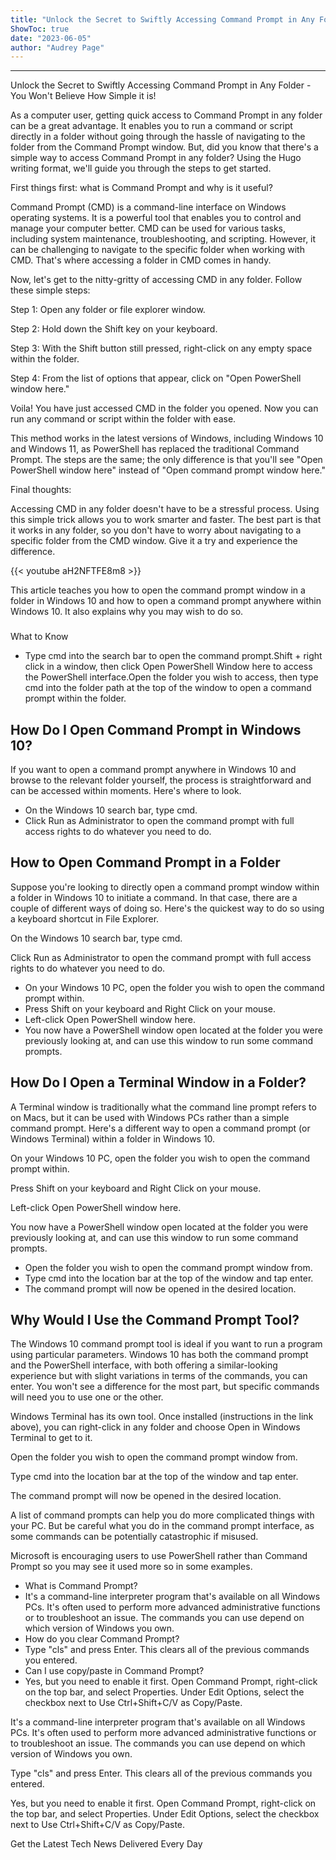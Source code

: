 ```yaml
---
title: "Unlock the Secret to Swiftly Accessing Command Prompt in Any Folder - You Won't Believe How Simple it is!"
ShowToc: true 
date: "2023-06-05"
author: "Audrey Page"
---
```

*****
Unlock the Secret to Swiftly Accessing Command Prompt in Any Folder - You Won't Believe How Simple it is!

As a computer user, getting quick access to Command Prompt in any folder can be a great advantage. It enables you to run a command or script directly in a folder without going through the hassle of navigating to the folder from the Command Prompt window. But, did you know that there's a simple way to access Command Prompt in any folder? Using the Hugo writing format, we'll guide you through the steps to get started.

First things first: what is Command Prompt and why is it useful?

Command Prompt (CMD) is a command-line interface on Windows operating systems. It is a powerful tool that enables you to control and manage your computer better. CMD can be used for various tasks, including system maintenance, troubleshooting, and scripting. However, it can be challenging to navigate to the specific folder when working with CMD. That's where accessing a folder in CMD comes in handy.

Now, let's get to the nitty-gritty of accessing CMD in any folder. Follow these simple steps:

Step 1: Open any folder or file explorer window.

Step 2: Hold down the Shift key on your keyboard.

Step 3: With the Shift button still pressed, right-click on any empty space within the folder.

Step 4: From the list of options that appear, click on "Open PowerShell window here."

Voila! You have just accessed CMD in the folder you opened. Now you can run any command or script within the folder with ease.

This method works in the latest versions of Windows, including Windows 10 and Windows 11, as PowerShell has replaced the traditional Command Prompt. The steps are the same; the only difference is that you'll see "Open PowerShell window here" instead of "Open command prompt window here."

Final thoughts:

Accessing CMD in any folder doesn't have to be a stressful process. Using this simple trick allows you to work smarter and faster. The best part is that it works in any folder, so you don't have to worry about navigating to a specific folder from the CMD window. Give it a try and experience the difference.

{{< youtube aH2NFTFE8m8 >}} 




This article teaches you how to open the command prompt window in a folder in Windows 10 and how to open a command prompt anywhere within Windows 10. It also explains why you may wish to do so. 

 
### 
What to Know
 
- Type cmd into the search bar to open the command prompt.Shift + right click in a window, then click Open PowerShell Window here to access the PowerShell interface.Open the folder you wish to access, then type cmd into the folder path at the top of the window to open a command prompt within the folder.

 
##   How Do I Open Command Prompt in Windows 10?  
 

If you want to open a command prompt anywhere in Windows 10 and browse to the relevant folder yourself, the process is straightforward and can be accessed within moments. Here's where to look.

 
- On the Windows 10 search bar, type cmd.
 - Click Run as Administrator to open the command prompt with full access rights to do whatever you need to do.

 
##   How to Open Command Prompt in a Folder  
 

Suppose you're looking to directly open a command prompt window within a folder in Windows 10 to initiate a command. In that case, there are a couple of different ways of doing so. Here's the quickest way to do so using a keyboard shortcut in File Explorer.

 

On the Windows 10 search bar, type cmd.

 

Click Run as Administrator to open the command prompt with full access rights to do whatever you need to do.

 
- On your Windows 10 PC, open the folder you wish to open the command prompt within.
 - Press Shift on your keyboard and Right Click on your mouse.
 - Left-click Open PowerShell window here.
 - You now have a PowerShell window open located at the folder you were previously looking at, and can use this window to run some command prompts.

 
##   How Do I Open a Terminal Window in a Folder?  
 

A Terminal window is traditionally what the command line prompt refers to on Macs, but it can be used with Windows PCs rather than a simple command prompt. Here's a different way to open a command prompt (or Windows Terminal) within a folder in Windows 10.

 

On your Windows 10 PC, open the folder you wish to open the command prompt within.

 

Press Shift on your keyboard and Right Click on your mouse.

 

Left-click Open PowerShell window here.

 

You now have a PowerShell window open located at the folder you were previously looking at, and can use this window to run some command prompts.

 
- Open the folder you wish to open the command prompt window from.
 - Type cmd into the location bar at the top of the window and tap enter.
 - The command prompt will now be opened in the desired location.

 
##   Why Would I Use the Command Prompt Tool?   
 

The Windows 10 command prompt tool is ideal if you want to run a program using particular parameters. Windows 10 has both the command prompt and the PowerShell interface, with both offering a similar-looking experience but with slight variations in terms of the commands, you can enter. You won't see a difference for the most part, but specific commands will need you to use one or the other. 

 
Windows Terminal has its own tool. Once installed (instructions in the link above), you can right-click in any folder and choose Open in Windows Terminal to get to it.
 

Open the folder you wish to open the command prompt window from.

 

Type cmd into the location bar at the top of the window and tap enter.

 

The command prompt will now be opened in the desired location. 

 

A list of command prompts can help you do more complicated things with your PC. But be careful what you do in the command prompt interface, as some commands can be potentially catastrophic if misused. 

 
Microsoft is encouraging users to use PowerShell rather than Command Prompt so you may see it used more so in some examples. 
 
- What is Command Prompt?
 - It's a command-line interpreter program that's available on all Windows PCs. It's often used to perform more advanced administrative functions or to troubleshoot an issue. The commands you can use depend on which version of Windows you own.
 - How do you clear Command Prompt?
 - Type "cls" and press Enter. This clears all of the previous commands you entered.
 - Can I use copy/paste in Command Prompt?
 - Yes, but you need to enable it first. Open Command Prompt, right-click on the top bar, and select Properties. Under Edit Options, select the checkbox next to Use Ctrl+Shift+C/V as Copy/Paste.

 
It's a command-line interpreter program that's available on all Windows PCs. It's often used to perform more advanced administrative functions or to troubleshoot an issue. The commands you can use depend on which version of Windows you own.
 
Type "cls" and press Enter. This clears all of the previous commands you entered.
 
Yes, but you need to enable it first. Open Command Prompt, right-click on the top bar, and select Properties. Under Edit Options, select the checkbox next to Use Ctrl+Shift+C/V as Copy/Paste.
 

Get the Latest Tech News Delivered Every Day




